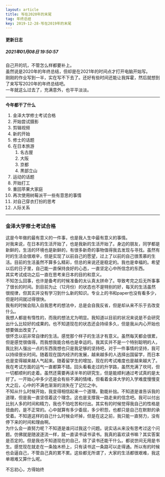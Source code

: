```yaml
---
layout: article
title: 写在2020年的末尾
tag: 年终总结
key: 2019-12-28-写在2019年的末尾
---
```


#### 更新日志

##### 2021年01月08日 19:50:57

自己开的坑，不管怎么样都要补上。  
虽然说是2020年的年终总结，但却是在2021年的时间点才打开电脑开始写。  
刚刚的作业写到一半，实在写不下去了。还好有些时间还能让我挥霍，然后就想到了来写写2020年的年终总结吧。  
一年就这么过去了，充满意外，也平平淡淡。

---

__今年都干了什么__

1.    金泽大学修士考试合格
2.    开始尝试摄影
3.    剪辑视频
4.    新的开始
5.    修士的话题
6.    在日本旅游
      1.    名古屋
      2.    大阪
      3.    京都
      4.    黒部立山
7. 运动的话题
8. 开始打工
9. 重回苹果大家庭
10. 再次使用树莓派干一些有意思的事情
11. 对自己穿衣打扮的思考
12. 人际关系

---

### 金泽大学修士考试合格
这是今年做的最有意义的一件事，也是我人生中最有意义的事情。    
对我来说，在日本的生活开始了，也是我新的生活开始了。身边的朋友，同学都是新鲜的，生活的环境也是新鲜的，有很多新奇的事物值得我去发现与寻找。虽然有时的生活会很艰辛，但是实现了以前自己的愿望，过上了以前的自己很羡慕的生活。目前的生活虽然不算多么精彩，但总的来说还是稳定的。我也是幸福的。希望以后的日子里，自己能一直保持良好的心态，一直坚定心中所信念的东西。  
其实考试成功之后一直在思考来日本的目的和意义。  
不知怎么回事，也许是备考的时候准备的太认真太拼命了。导致考完之后无所事事了很长的时间。到目前为止（12月份）的状态也不是特别的好，每天的生活虽然很规律，但其实并没有学习到什么新的知识。专业上的书和paper也没有看多少，但是时间就过得很快。  
我有的时候会陷入自我思考的想法中，总是会自我反省，但是却从来不乐于去改变什么。  
我想人都是有惰性的，而我的想法尤为明显。我知道以目前的状况来说是不会研究出什么比较好的成果的。也不知道现在的状态还会持续多久，但是我从内心开始也想要做出改变了。  
很怀念以前非常自律的生活。感觉那个样子的生活才有意义。虽然每天都会很累，但是感觉很值得。而我想我能合格也是幸运的。我其实并不是一个特别聪明的人，我比别人强出一点的东西我想也只是我足够的坚持吧，对于一件事情的坚持，我可以持续很长时间。随着现在国内经济的发展，越来越多的人选择出国留学，而日本也是变得越来越人气起来。随着留学生的增加，现在的考试难度也是越来越大了。  
我在考试方面的运气一直都算不错。回头看看走过的升学路，虽然充满了坎坷，但一切都顺利的走着。虽然还需要再读半年的研究生，但是能顺利通过考试真的是太好了。一开始心中多少还是会有些不满的情绪，但看着金泽大学的入学难度慢慢变大之后，心中的不满也渐渐的消失在了记忆之中。  
不知从什么时候开始，我变得相信起来一个道理。勤能补拙。不知道是谁告诉我的道理，但是我一直坚信着这个理念。这也是支撑我一路走来的信念吧。我可以付出比别人多的时间和精力，我也不怕吃苦和付出。其实有的时候觉得我自己的性格是扭曲的，是不正常的。心中就算有多少委屈，多少积怨，也都只是自己在默默的承受着。不知道这样的自己什么时候会坏掉，但是在这之前，我只能一直努力，没有停下来的时间和理由啊。  
为什么会一直努力呢？不知道是谁问过我这个问题。说实话从来没有思考过这个问题。仿佛就是随波逐流一样，就一直读书读书读书。我真的喜欢读书嘛？其实答案是否定的。但是我也不知道现在的自己，除了读书还能干什么。都说世间无用是书生。感觉现在就走在一条独木桥上，只有读书这一条路可以走得通。所以有的时候也会逼自己，不管自己真的累不累。这些都无所谓了，大家的生活都很艰难，我这单艰难又算什么呢。

不忘初心，方得始终